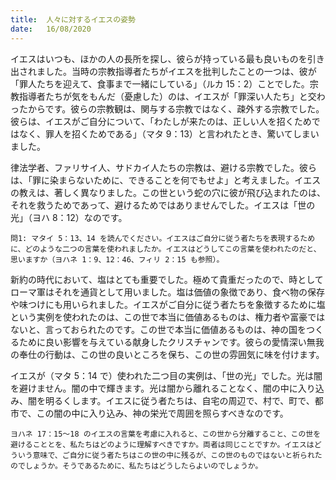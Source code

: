 ```yaml
---
title:  人々に対するイエスの姿勢
date:   16/08/2020
---
```


イエスはいつも、ほかの人の長所を探し、彼らが持っている最も良いものを引き出されました。当時の宗教指導者たちがイエスを批判したことの一つは、彼が「罪人たちを迎えて、食事まで一緒にしている」（ルカ 15：2）ことでした。宗教指導者たちが気をもんだ（憂慮した）のは、イエスが「罪深い人たち」と交わったからです。彼らの宗教観は、関与する宗教ではなく、疎外する宗教でした。彼らは、イエスがご自分について、「わたしが来たのは、正しい人を招くためではなく、罪人を招くためである」（マタ 9：13）と言われたとき、驚いてしまいました。

律法学者、ファリサイ人、サドカイ人たちの宗教は、避ける宗教でした。彼らは、「罪に染まらないために、できることを何でもせよ」と考えました。イエスの教えは、著しく異なりました。この世という蛇の穴に彼が飛び込まれたのは、それを救うためであって、避けるためではありませんでした。イエスは「世の光」（ヨハ 8：12）なのです。

`問1: マタイ 5：13、14 を読んでください。イエスはご自分に従う者たちを表現するために、どのような二つの言葉を使われましたか。イエスはどうしてこの言葉を使われたのだと、思いますか（ヨハネ 1：9、12：46、フィリ 2：15 も参照）。`

新約の時代において、塩はとても重要でした。極めて貴重だったので、時としてローマ軍はそれを通貨として用いました。塩は価値の象徴であり、食べ物の保存や味つけにも用いられました。イエスがご自分に従う者たちを象徴するために塩という実例を使われたのは、この世で本当に価値あるものは、権力者や富豪ではないと、言っておられたのです。この世で本当に価値あるものは、神の国をつくるために良い影響を与えている献身したクリスチャンです。彼らの愛情深い無我の奉仕の行動は、この世の良いところを保ち、この世の雰囲気に味を付けます。

イエスが（マタ 5：14 で）使われた二つ目の実例は、「世の光」でした。光は闇を避けません。闇の中で輝きます。光は闇から離れることなく、闇の中に入り込み、闇を明るくします。イエスに従う者たちは、自宅の周辺で、村で、町で、都市で、この闇の中に入り込み、神の栄光で周囲を照らすべきなのです。

`ヨハネ 17：15～18 のイエスの言葉を考慮に入れると、この世から分離すること、この世を避けることとを、私たちはどのように理解すべきですか。両者は同じことですか。イエスはどういう意味で、ご自分に従う者たちはこの世の中に残るが、この世のものではないと祈られたのでしょうか。そうであるために、私たちはどうしたらよいのでしょうか。`
